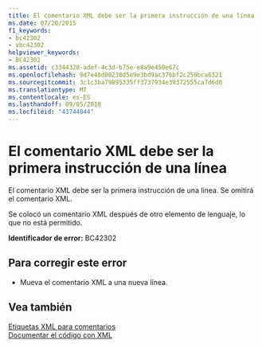 ```yaml
---
title: El comentario XML debe ser la primera instrucción de una línea
ms.date: 07/20/2015
f1_keywords:
- bc42302
- vbc42302
helpviewer_keywords:
- BC42302
ms.assetid: c3344328-adef-4c3d-b75e-e8a9e450e67c
ms.openlocfilehash: 9d7e48d00238d5e9e3bd9ac376bf2c259bca6321
ms.sourcegitcommit: 3c1c3ba79895335ff3737934e39372555ca7d6d0
ms.translationtype: MT
ms.contentlocale: es-ES
ms.lasthandoff: 09/05/2018
ms.locfileid: "43744844"
---
```

# <a name="xml-comment-must-be-the-first-statement-on-a-line"></a>El comentario XML debe ser la primera instrucción de una línea
El comentario XML debe ser la primera instrucción de una línea. Se omitirá el comentario XML.  
  
 Se colocó un comentario XML después de otro elemento de lenguaje, lo que no está permitido.  
  
 **Identificador de error:** BC42302  
  
## <a name="to-correct-this-error"></a>Para corregir este error  
  
-   Mueva el comentario XML a una nueva línea.  
  
## <a name="see-also"></a>Vea también  
 [Etiquetas XML para comentarios](../../visual-basic/language-reference/xmldoc/index.md)  
 [Documentar el código con XML](../../visual-basic/programming-guide/program-structure/documenting-your-code-with-xml.md)
